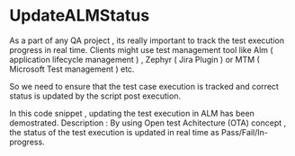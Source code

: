 # UpdateALMStatus
As a part of any QA project , its really important to track the test execution progress in real time. Clients might use test management tool like Alm ( application lifecycle management ) , Zephyr ( Jira Plugin ) or MTM ( Microsoft Test management ) etc.

So we need to ensure that the test case execution is tracked and correct status is updated by the script post execution.

In this code snippet , updating the test execution in ALM has been demostrated. 
Description : By using Open test Achitecture (OTA) concept , the status of the test execution is updated in real time as Pass/Fail/In-progress.  
